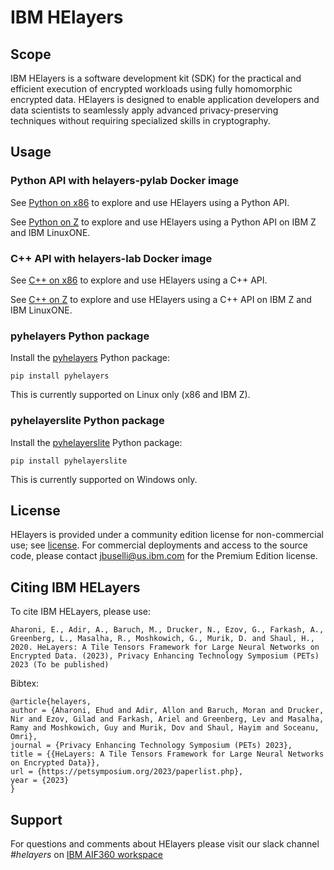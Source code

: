 # IBM HElayers

## Scope

IBM HElayers is a software development kit (SDK) for the practical and efficient
execution of encrypted workloads using fully homomorphic encrypted data.
HElayers is designed to enable application developers and data scientists to
seamlessly apply advanced privacy-preserving techniques without requiring
specialized skills in cryptography.

## Usage

### Python API with helayers-pylab Docker image

See [Python on x86](pylab.md) to explore and use HElayers using a Python API.

See [Python on Z](pylab-s390x.md) to explore and use HElayers using a Python
API on IBM Z and IBM LinuxONE.

### C++ API with helayers-lab Docker image

See [C++ on x86](pylab.md) to explore and use HElayers using a C++ API.

See [C++ on Z](pylab-s390x.md) to explore and use HElayers using a C++ API on
IBM Z and IBM LinuxONE.

### pyhelayers Python package

Install the [pyhelayers](https://pypi.org/project/pyhelayers/) Python package:

    pip install pyhelayers

This is currently supported on Linux only (x86 and IBM Z).

### pyhelayerslite Python package

Install the [pyhelayerslite](https://pypi.org/project/pyhelayerslite/) Python package:

    pip install pyhelayerslite

This is currently supported on Windows only.

## License

HElayers is provided under a community edition license for non-commercial use;
see [license](https://ibm.ent.box.com/s/zfl6rt2p09811nyy8yow8t3mpsmkmsw6). For
commercial deployments and access to the source code, please contact
[jbuselli@us.ibm.com](mailto:jbuselli@us.ibm.com) for the Premium Edition
license.

## Citing IBM HELayers

To cite IBM HELayers, please use:

```
Aharoni, E., Adir, A., Baruch, M., Drucker, N., Ezov, G., Farkash, A., Greenberg, L., Masalha, R., Moshkowich, G., Murik, D. and Shaul, H., 2020. HeLayers: A Tile Tensors Framework for Large Neural Networks on Encrypted Data. (2023), Privacy Enhancing Technology Symposium (PETs) 2023 (To be published)
```

Bibtex:
```
@article{helayers,
author = {Aharoni, Ehud and Adir, Allon and Baruch, Moran and Drucker, Nir and Ezov, Gilad and Farkash, Ariel and Greenberg, Lev and Masalha, Ramy and Moshkowich, Guy and Murik, Dov and Shaul, Hayim and Soceanu, Omri},
journal = {Privacy Enhancing Technology Symposium (PETs) 2023},
title = {{HeLayers: A Tile Tensors Framework for Large Neural Networks on Encrypted Data}},
url = {https://petsymposium.org/2023/paperlist.php},
year = {2023}
}
```

## Support
For questions and comments about HElayers please visit our slack channel <i>#helayers</i> on [IBM AIF360 workspace](https://join.slack.com/t/aif360/shared_invite/zt-5hfvuafo-X0~g6tgJQ~7tIAT~S294TQ)
